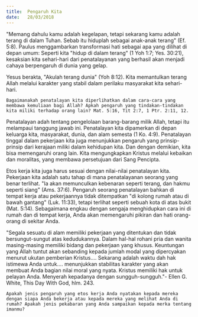 ```yaml
---
title:  Pengaruh Kita
date:   28/03/2018
---
```


"Memang dahulu kamu adalah kegelapan, tetapi sekarang kamu adalah terang di dalam Tuhan. Sebab itu hiduplah sebagai anak-anak terang" (Ef. 5:8). Paulus menggambarkan transformasi hati sebagai apa yang dilihat di depan umum: Seperti kita "hidup di dalam terang" (1 Yoh 1:7; Yes. 30:21), kesaksian kita sehari-hari dari penatalayanan yang berhasil akan menjadi cahaya berpengaruh di dunia yang gelap.

Yesus berakta, "Akulah terang dunia" (Yoh 8:12). Kita memantulkan terang Allah melalui karakter yang stabil dalam perilaku masyarakat kita sehari-hari.

`Bagaimanakah penatalayan kita diperlihatkan dalam cara-cara yang membawa kemuliaan bagi Allah? Apkah pengaruh yang tindakan-tindakan kita miliki terhadap orang lain? Mat. 5:16, Tit 2:7, 1 Ptr. 2:11, 12.`

Penatalayan adah tentang pengelolaan barang-barang milik Allah, tetapi itu melampaui tanggung jawab ini. Penatalayan kita dipamerkan di depan keluarga kita, masyarakat, dunia, dan alam semesta (1 Ko. 4:9). Penatalayan tinggal dalam pekerjaan kita  juga menunjukkan pengaruh yang prinsip-prinsip dari kerajaan miliki dalam kehidupan kita. Dan dengan demikian, kita bisa memengaruhi orang lain. Kita mengungkapkan Kristus melalui kebaikan dan moralitas, yang membawa persetujuan dari Sang Pencipta.

Etos kerja kita juga harus sesuai dengan nilai-nilai penatalayan kita. Pekerjaan kita adalah satu tahap di mana penatalayanan seorang yang benar terlihat. "Ia akan memunculkan kebenaran seperti terang, dan hakmu seperti siang" (Ams. 37:6). Pengaruh seorang penatalayan bahkan di tempat kerja atau pekerjaannya tidak ditempatkan "di kolong rumah atau di bawah gantang" (Luk. 11:33), tetapi terlihat seperti sebuah kota di atas bukit (Mat. 5:14). Sebagaimana engkau dengan sengaja menghidupkan cara ini di rumah dan di tempat kerja, Anda akan memengaruhi pikiran dan hati orang-orang di sekitar Anda.

"Segala sesuatu di alam memiliki pekerjaan yang ditentukan dan tidak bersungut-sungut atas kedudukannya. Dalam hal-hal rohani pria dan wanita masing-masing memiliki bidang dan pekerjaan yang khusus. Keuntungan yang Allah tuntut akan sebanding kepada jumlah modal yang dipercyakan menurut ukutan pemberian Kristus.... Sekarang adalah waktu dah hak istimewa Anda untuk.... menunjukkan stabilitas karakter yang akan membuat Anda bagian nilai moral yang nyata. Kristus memiliki hak untuk pelayan Anda. Menyerah kepadanya dengan sungguh-sungguh."- Ellen G. White, This Day With God, hlm. 243.

`Apakah jenis pengaruh yang etos kerja Anda nyatakan kepada mereka dengan siapa Anda bekerja atau kepada mereka yang melihat Anda di rumah? Apakah jenis pekabaran yang Anda sampaikan kepada merka tentang imanmu?`